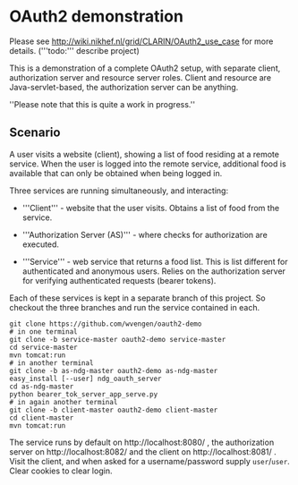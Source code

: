 OAuth2 demonstration
====================

Please see http://wiki.nikhef.nl/grid/CLARIN/OAuth2_use_case for more details.
('''todo:''' describe project)

This is a demonstration of a complete OAuth2 setup, with separate client,
authorization server and resource server roles. Client and resource are
Java-servlet-based, the authorization server can be anything.

''Please note that this is quite a work in progress.''


Scenario
--------

A user visits a website (client), showing a list of food residing at a remote
service.  When the user is logged into the remote service, additional food is
available that can only be obtained when being logged in.

Three services are running simultaneously, and interacting:

* '''Client''' -
  website that the user visits. Obtains a list of food from the service.

* '''Authorization Server (AS)''' -
  where checks for authorization are executed.

* '''Service''' -
  web service that returns a food list. This is list different for
  authenticated and anonymous users. Relies on the authorization server for
  verifying authenticated requests (bearer tokens).


Each of these services is kept in a separate branch of this project. So checkout
the three branches and run the service contained in each.

```shell
git clone https://github.com/wvengen/oauth2-demo
# in one terminal
git clone -b service-master oauth2-demo service-master
cd service-master
mvn tomcat:run
# in another terminal
git clone -b as-ndg-master oauth2-demo as-ndg-master
easy_install [--user] ndg_oauth_server
cd as-ndg-master
python bearer_tok_server_app_serve.py
# in again another terminal
git clone -b client-master oauth2-demo client-master
cd client-master
mvn tomcat:run
```

The service runs by default on http://localhost:8080/ ,
the authorization server on http://localhost:8082/
and the client on http://localhost:8081/ . Visit the client, and when asked for
a username/password supply `user`/`user`. Clear cookies to clear login.


